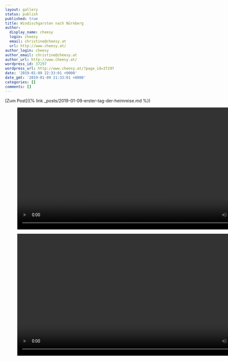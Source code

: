 ```yaml
---
layout: gallery
status: publish
published: true
title: Windischgarsten nach Nürnberg
author:
  display_name: cheesy
  login: cheesy
  email: christine@cheesy.at
  url: http://www.cheesy.at/
author_login: cheesy
author_email: christine@cheesy.at
author_url: http://www.cheesy.at/
wordpress_id: 37297
wordpress_url: http://www.cheesy.at/?page_id=37297
date: '2019-01-09 22:33:01 +0000'
date_gmt: '2019-01-09 21:33:01 +0000'
categories: []
comments: []
---
```


[Zum Post]({% link _posts/2019-01-09-erster-tag-der-heimreise.md %})

<figure><video controls width="800" src="{% link /download/Videos/20190109 Schneefangen.mp4 %}"></video></figure>

<figure><video controls width="800" src="{% link /download/Videos/20180109 Autobahn.mp4 %}"></video></figure>

